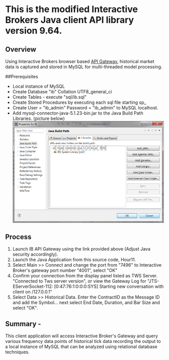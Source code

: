 # This is the modified Interactive Brokers Java client API library version 9.64.  

## Overview
Using Interactive Brokers browser based [API Gateway](https://www.interactivebrokers.com/java/classes/ibg.latest.jnlp), 
historical market data is captured and stored in MySQL for multi-threaded model processing. 

##Prerequisites
* Local instance of MySQL
* Create Database "ib" Collation UTF8_general_ci
* Create Tables - execute "sql/ib.sql"
* Create Stored Procedures by executing each sql file starting sp_
* Create User = "ib_admin" Password = "ib_admin" to MySQL localhost.
* Add mysql-connector-java-5.1.23-bin.jar to the Java Build Path Libraries. (picture below)
![alt text][mysql]

## Process
1. Launch IB API Gateway using the link provided above (Adjust Java security accordingly).
2. Launch the Java Application from this source code, Hour11.
3. Select Main >> Connect and change the port from "7496" to Interactive Broker's gateway port number "4001", select "OK"
4. Confirm your connection from the display panel listed as TWS Server. "Connected to Tws server version", or view the Gateway Log for 
 "JTS-EServerSocket-112: [0:47:76:1:0:0:0:SYS] Starting new conversation with client on /127.0.0.1"
5. Select Data >> Historical Data.  Enter the ContractID as the Message ID and add the Symbol... next select End Date, Duration, and Bar Size 
and select "OK".

## Summary - 
This client application will access Interactive Broker's Gateway and query various frequency data points of historical tick data 
recording the output to a local instance of MySQL that can be analyzed using relational database techniques.


[mysql]: https://github.com/btowner01/Interactive-Brokers/blob/data-capture/sql/add_mysql_to_classpath.png?raw=true "Add MySQL connector"
